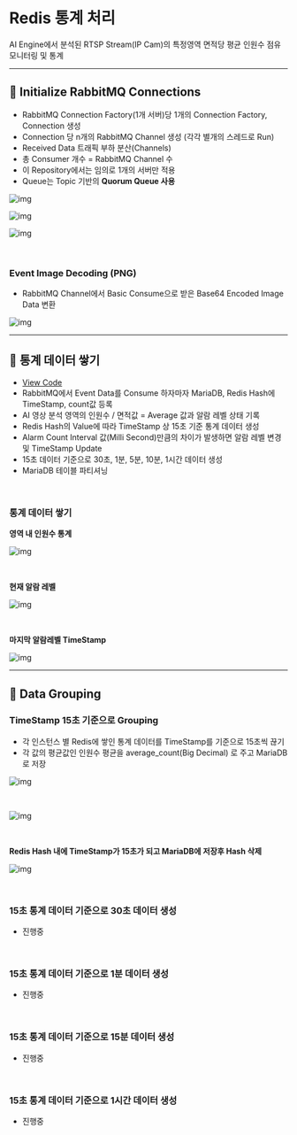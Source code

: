 # Redis 통계 처리

AI Engine에서 분석된 RTSP Stream(IP Cam)의 특정영역 면적당 평균 인원수 점유 모니터링 및 통계

---

## 📘 Initialize RabbitMQ Connections

- RabbitMQ Connection Factory(1개 서버)당 1개의 Connection Factory, Connection 생성
- Connection 당 n개의 RabbitMQ Channel 생성 (각각 별개의 스레드로 Run)
- Received Data 트래픽 부하 분산(Channels)
- 총 Consumer 개수 = RabbitMQ Channel 수
- 이 Repository에서는 임의로 1개의 서버만 적용
- Queue는 Topic 기반의 **Quorum Queue 사용**

![img](./Description/img/Rabbit-Thread.png)

![img](./Description/img/Rabbit-Channel.png)

![img](./Description/img/Rabbit-Queue.png)

<br>

### Event Image Decoding (PNG)

- RabbitMQ Channel에서 Basic Consume으로 받은 Base64 Encoded Image Data 변환

![img](./Description/img/Event-Image.png)

---

## 📘 통계 데이터 쌓기

- [View Code](https://github.com/spacedustz/Statistics/blob/main/Statistics/src/main/java/statistics/service/rabbit/EventDeliveryCallBack.java)
- RabbitMQ에서 Event Data를 Consume 하자마자 MariaDB, Redis Hash에 TimeStamp, count값 등록
- AI 영상 분석 영역의 인원수 / 면적값 = Average 값과 알람 레벨 상태 기록
- Redis Hash의 Value에 따라 TimeStamp 상 15초 기준 통계 데이터 생성
- Alarm Count Interval 값(Milli Second)만큼의 차이가 발생하면 알람 레벨 변경 및 TimeStamp Update
- 15초 데이터 기준으로 30초, 1분, 5분, 10분, 1시간 데이터 생성
- MariaDB 테이블 파티셔닝

<br>

### 통계 데이터 쌓기

**영역 내 인원수 통계**

![img](./Description/img/Redis-Insert.png)

<br>

**현재 알람 레벨**

![img](./Description/img/Redis-Current-Alarm-Level.png)

<br>

**마지막 알람레벨 TimeStamp**

![img](./Description/img/Redis-Latest-TimeStamp.png)

---

## 📘 Data Grouping

### TimeStamp 15초 기준으로 Grouping

- 각 인스턴스 별 Redis에 쌓인 통계 데이터를 TimeStamp를 기준으로 15초씩 끊기
- 각 값의 평균값인 인원수 평균을 average_count(Big Decimal) 로 주고 MariaDB로 저장

![img](./Description/img/15sec.png)

<br>

![img](./Description/img/15sec-db.png)

<br>

**Redis Hash 내에 TimeStamp가 15초가 되고 MariaDB에 저장후 Hash 삭제**

![img](./Description/img/15sec-delete.png)

<br>

### 15초 통계 데이터 기준으로 30초 데이터 생성

- 진행중

<br>

### 15초 통계 데이터 기준으로 1분 데이터 생성

- 진행중

<br>

### 15초 통계 데이터 기준으로 15분 데이터 생성

- 진행중

<br>

### 15초 통계 데이터 기준으로 1시간 데이터 생성

- 진행중